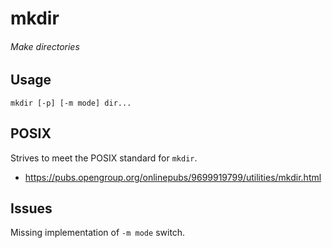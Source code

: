 # mkdir
###### Make directories

## Usage

`mkdir [-p] [-m mode] dir...`

## POSIX

Strives to meet the POSIX standard for `mkdir`.

* https://pubs.opengroup.org/onlinepubs/9699919799/utilities/mkdir.html

## Issues

Missing implementation of `-m mode` switch. 

